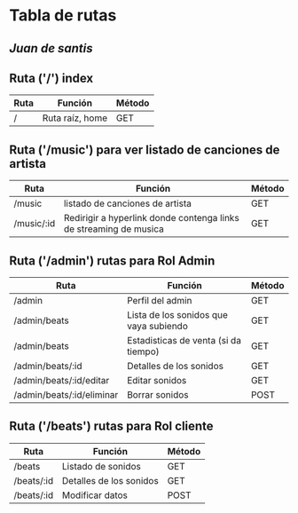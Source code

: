# Tabla de rutas
## _Juan de santis_


## Ruta ('/') index


| Ruta | Función | Método |
| ------ | ------ | ----- |
| / | Ruta raíz, home| GET


## Ruta ('/music') para ver listado de canciones de artista
| Ruta | Función | Método |
| ------ | ------ | ----- |
| /music | listado de canciones de artista | GET |
| /music/:id | Redirigir a hyperlink donde contenga links de streaming de musica | GET |


## Ruta ('/admin') rutas para Rol Admin
| Ruta | Función | Método |
| ------ | ------ | ----- |
| /admin | Perfil del admin | GET |
| /admin/beats | Lista de los sonidos que vaya subiendo | GET |
| /admin/beats | Estadisticas de venta (si da tiempo) | GET |
| /admin/beats/:id | Detalles de los sonidos  | GET |
| /admin/beats/:id/editar | Editar sonidos | GET |
| /admin/beats/:id/eliminar | Borrar sonidos | POST |


## Ruta ('/beats') rutas para Rol cliente
| Ruta | Función | Método |
| ------ | ------ | ----- |
| /beats | Listado de sonidos | GET |
| /beats/:id | Detalles de los sonidos | GET |
| /beats/:id | Modificar datos  | POST |